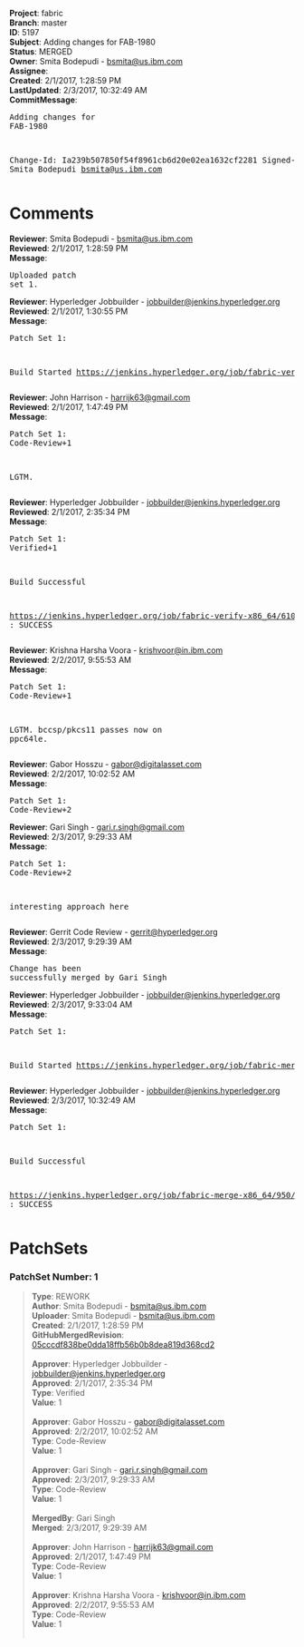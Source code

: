 <strong>Project</strong>: fabric<br><strong>Branch</strong>: master<br><strong>ID</strong>: 5197<br><strong>Subject</strong>: Adding changes for FAB-1980<br><strong>Status</strong>: MERGED<br><strong>Owner</strong>: Smita Bodepudi - bsmita@us.ibm.com<br><strong>Assignee</strong>:<br><strong>Created</strong>: 2/1/2017, 1:28:59 PM<br><strong>LastUpdated</strong>: 2/3/2017, 10:32:49 AM<br><strong>CommitMessage</strong>:<br><pre>Adding changes for FAB-1980

Change-Id: Ia239b507850f54f8961cb6d20e02ea1632cf2281
Signed-off-by: Smita Bodepudi <bsmita@us.ibm.com>
</pre><h1>Comments</h1><strong>Reviewer</strong>: Smita Bodepudi - bsmita@us.ibm.com<br><strong>Reviewed</strong>: 2/1/2017, 1:28:59 PM<br><strong>Message</strong>: <pre>Uploaded patch set 1.</pre><strong>Reviewer</strong>: Hyperledger Jobbuilder - jobbuilder@jenkins.hyperledger.org<br><strong>Reviewed</strong>: 2/1/2017, 1:30:55 PM<br><strong>Message</strong>: <pre>Patch Set 1:

Build Started https://jenkins.hyperledger.org/job/fabric-verify-x86_64/6106/</pre><strong>Reviewer</strong>: John Harrison - harrijk63@gmail.com<br><strong>Reviewed</strong>: 2/1/2017, 1:47:49 PM<br><strong>Message</strong>: <pre>Patch Set 1: Code-Review+1

LGTM.</pre><strong>Reviewer</strong>: Hyperledger Jobbuilder - jobbuilder@jenkins.hyperledger.org<br><strong>Reviewed</strong>: 2/1/2017, 2:35:34 PM<br><strong>Message</strong>: <pre>Patch Set 1: Verified+1

Build Successful 

https://jenkins.hyperledger.org/job/fabric-verify-x86_64/6106/ : SUCCESS</pre><strong>Reviewer</strong>: Krishna Harsha Voora - krishvoor@in.ibm.com<br><strong>Reviewed</strong>: 2/2/2017, 9:55:53 AM<br><strong>Message</strong>: <pre>Patch Set 1: Code-Review+1

LGTM. bccsp/pkcs11 passes now on ppc64le.</pre><strong>Reviewer</strong>: Gabor Hosszu - gabor@digitalasset.com<br><strong>Reviewed</strong>: 2/2/2017, 10:02:52 AM<br><strong>Message</strong>: <pre>Patch Set 1: Code-Review+2</pre><strong>Reviewer</strong>: Gari Singh - gari.r.singh@gmail.com<br><strong>Reviewed</strong>: 2/3/2017, 9:29:33 AM<br><strong>Message</strong>: <pre>Patch Set 1: Code-Review+2

interesting approach here</pre><strong>Reviewer</strong>: Gerrit Code Review - gerrit@hyperledger.org<br><strong>Reviewed</strong>: 2/3/2017, 9:29:39 AM<br><strong>Message</strong>: <pre>Change has been successfully merged by Gari Singh</pre><strong>Reviewer</strong>: Hyperledger Jobbuilder - jobbuilder@jenkins.hyperledger.org<br><strong>Reviewed</strong>: 2/3/2017, 9:33:04 AM<br><strong>Message</strong>: <pre>Patch Set 1:

Build Started https://jenkins.hyperledger.org/job/fabric-merge-x86_64/950/</pre><strong>Reviewer</strong>: Hyperledger Jobbuilder - jobbuilder@jenkins.hyperledger.org<br><strong>Reviewed</strong>: 2/3/2017, 10:32:49 AM<br><strong>Message</strong>: <pre>Patch Set 1:

Build Successful 

https://jenkins.hyperledger.org/job/fabric-merge-x86_64/950/ : SUCCESS</pre><h1>PatchSets</h1><h3>PatchSet Number: 1</h3><blockquote><strong>Type</strong>: REWORK<br><strong>Author</strong>: Smita Bodepudi - bsmita@us.ibm.com<br><strong>Uploader</strong>: Smita Bodepudi - bsmita@us.ibm.com<br><strong>Created</strong>: 2/1/2017, 1:28:59 PM<br><strong>GitHubMergedRevision</strong>: [05cccdf838be0dda18ffb56b0b8dea819d368cd2](https://github.com/hyperledger-gerrit-archive/fabric/commit/05cccdf838be0dda18ffb56b0b8dea819d368cd2)<br><br><strong>Approver</strong>: Hyperledger Jobbuilder - jobbuilder@jenkins.hyperledger.org<br><strong>Approved</strong>: 2/1/2017, 2:35:34 PM<br><strong>Type</strong>: Verified<br><strong>Value</strong>: 1<br><br><strong>Approver</strong>: Gabor Hosszu - gabor@digitalasset.com<br><strong>Approved</strong>: 2/2/2017, 10:02:52 AM<br><strong>Type</strong>: Code-Review<br><strong>Value</strong>: 1<br><br><strong>Approver</strong>: Gari Singh - gari.r.singh@gmail.com<br><strong>Approved</strong>: 2/3/2017, 9:29:33 AM<br><strong>Type</strong>: Code-Review<br><strong>Value</strong>: 1<br><br><strong>MergedBy</strong>: Gari Singh<br><strong>Merged</strong>: 2/3/2017, 9:29:39 AM<br><br><strong>Approver</strong>: John Harrison - harrijk63@gmail.com<br><strong>Approved</strong>: 2/1/2017, 1:47:49 PM<br><strong>Type</strong>: Code-Review<br><strong>Value</strong>: 1<br><br><strong>Approver</strong>: Krishna Harsha Voora - krishvoor@in.ibm.com<br><strong>Approved</strong>: 2/2/2017, 9:55:53 AM<br><strong>Type</strong>: Code-Review<br><strong>Value</strong>: 1<br><br></blockquote>